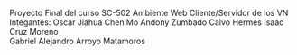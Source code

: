 Proyecto Final del curso SC-502 Ambiente Web Cliente/Servidor de los VN
Integantes:
Oscar Jiahua Chen Mo
Andony Zumbado Calvo 
Hermes Isaac Cruz Moreno   
Gabriel Alejandro Arroyo Matamoros
